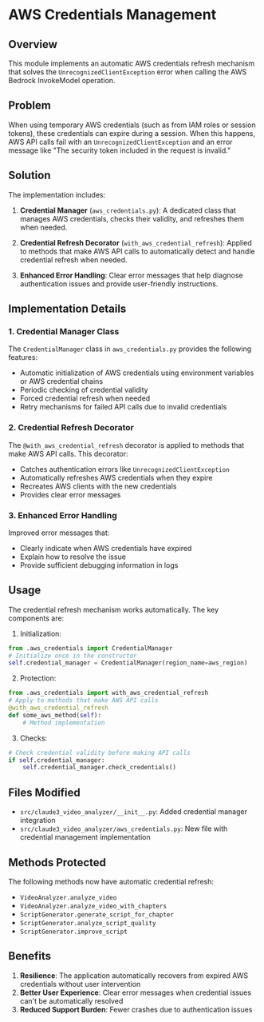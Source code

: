 # AWS Credentials Management

## Overview

This module implements an automatic AWS credentials refresh mechanism that solves the `UnrecognizedClientException` error when calling the AWS Bedrock InvokeModel operation.

## Problem

When using temporary AWS credentials (such as from IAM roles or session tokens), these credentials can expire during a session. When this happens, AWS API calls fail with an `UnrecognizedClientException` and an error message like "The security token included in the request is invalid."

## Solution

The implementation includes:

1. **Credential Manager** (`aws_credentials.py`): A dedicated class that manages AWS credentials, checks their validity, and refreshes them when needed.

2. **Credential Refresh Decorator** (`with_aws_credential_refresh`): Applied to methods that make AWS API calls to automatically detect and handle credential refresh when needed.

3. **Enhanced Error Handling**: Clear error messages that help diagnose authentication issues and provide user-friendly instructions.

## Implementation Details

### 1. Credential Manager Class

The `CredentialManager` class in `aws_credentials.py` provides the following features:

- Automatic initialization of AWS credentials using environment variables or AWS credential chains
- Periodic checking of credential validity
- Forced credential refresh when needed
- Retry mechanisms for failed API calls due to invalid credentials

### 2. Credential Refresh Decorator

The `@with_aws_credential_refresh` decorator is applied to methods that make AWS API calls. This decorator:

- Catches authentication errors like `UnrecognizedClientException`
- Automatically refreshes AWS credentials when they expire
- Recreates AWS clients with the new credentials
- Provides clear error messages

### 3. Enhanced Error Handling

Improved error messages that:

- Clearly indicate when AWS credentials have expired
- Explain how to resolve the issue
- Provide sufficient debugging information in logs

## Usage

The credential refresh mechanism works automatically. The key components are:

1. Initialization:
```python
from .aws_credentials import CredentialManager
# Initialize once in the constructor
self.credential_manager = CredentialManager(region_name=aws_region)
```

2. Protection:
```python
from .aws_credentials import with_aws_credential_refresh
# Apply to methods that make AWS API calls
@with_aws_credential_refresh
def some_aws_method(self):
    # Method implementation
```

3. Checks:
```python
# Check credential validity before making API calls
if self.credential_manager:
    self.credential_manager.check_credentials()
```

## Files Modified

- `src/claude3_video_analyzer/__init__.py`: Added credential manager integration
- `src/claude3_video_analyzer/aws_credentials.py`: New file with credential management implementation

## Methods Protected

The following methods now have automatic credential refresh:

- `VideoAnalyzer.analyze_video`
- `VideoAnalyzer.analyze_video_with_chapters`
- `ScriptGenerator.generate_script_for_chapter`
- `ScriptGenerator.analyze_script_quality` 
- `ScriptGenerator.improve_script`

## Benefits

1. **Resilience**: The application automatically recovers from expired AWS credentials without user intervention
2. **Better User Experience**: Clear error messages when credential issues can't be automatically resolved
3. **Reduced Support Burden**: Fewer crashes due to authentication issues